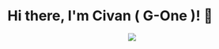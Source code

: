 # Hi there, I'm Civan ( G-One )! 👋

<p align="center">
  <a href="https://skillicons.dev">
    <img src="https://skillicons.dev/icons?i=apple, python, aws, bash, bootstrap, css, javascript, c#" />
  </a>
</p>

